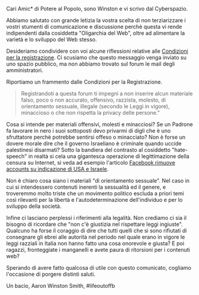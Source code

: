 Cari Amic* di Potere al Popolo,
sono Winston e vi scrivo dal Cyberspazio.

Abbiamo salutato con grande letizia la vostra scelta di non terziarizzare i vostri stumenti di comunicazione e discussione perchè questa vi rende indipendenti dalla
cosiddetta "Oligarchia del Web", oltre ad alimentare la varietà e lo sviluppo del Web stesso.

Desideriamo condividere con voi alcune riflessioni relative alle [Condizioni per la registrazione](http://forum.poterealpopolo.org/member.php?action=register). Ci scusiamo 
che questo messaggio venga inviato su uno spazio pubblico, ma non abbiamo trovato sul forum le mail degli amministratori.

Riportiamo un frammento dalle Condizioni per la Registrazione.

> Registrandoti a questa forum ti impegni a non inserire alcun materiale falso, poco o non accurato, 
> offensivo, razzista, molesto, di orientamento sessuale, illegale (secondo le Leggi in vigore), minaccioso 
> o che non rispetta la privacy delle persone."
 
Cosa si intende per materiali offensivi, molesti e minacciosi? Se un Padrone fa lavorare in nero i suoi sottoposti 
devo privarmi di digli che è uno sfruttatore perchè potrebbe sentirsi offeso o minacciato?  Non è forse un dovere morale
dire che il governo Israeliano è criminale quando uccide palestinesi disarmati? Sotto la bandiera del contrasto al cosiddetto
"hate-speech" in realtà si cela una gigantesca operazione di legittimazione della censura su Internet, si veda ad esempio
l'articolo [Facebook rimuove accounts su indicazione di USA e Israele](http://www.linterferenza.info/attpol/facebook-rimuove-accounts-indicazione-usa-israele/).

Non è chiaro cosa siano i materiali "di orientamento sessuale". Nel caso in cui si intendessero contenuti inerenti la sessualità ed il genere, e troveremmo molto triste che un 
movimento politico escluda a priori temi così rilevanti per la libertà e l'autodeterminazione dell'individuo e per lo sviluppo della società. 

Infine ci lasciano perplessi i riferimenti alla legalità. Non crediamo ci sia il bisogno di ricordare che "non c'è giustizia nel rispettare leggi ingiuste". 
Qualcuno ha forse il coraggio di dire che tutti quelli che si sono rifiutati di consegnare gli ebrei alle autorità nel periodo nel quale erano in
vigore le leggi razziali in Italia non hanno fatto una cosa onorevole e giusta? E poi ragazzi, fronteggiate i manganelli e avete paura di ritorsioni
per i contenuti web? 

Sperando di avere fatto qualcosa di utile con questo comunicato, cogliamo l'occasione di porgere distinti saluti.

Un bacio,
Aaron Winston Smith, #lifeoutoffb
